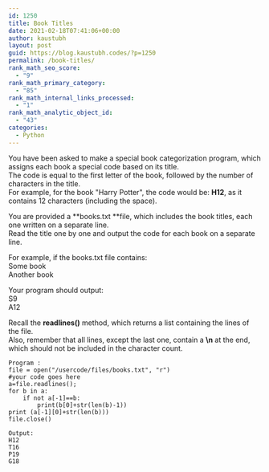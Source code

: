 ```yaml
---
id: 1250
title: Book Titles
date: 2021-02-18T07:41:06+00:00
author: kaustubh
layout: post
guid: https://blog.kaustubh.codes/?p=1250
permalink: /book-titles/
rank_math_seo_score:
  - "9"
rank_math_primary_category:
  - "85"
rank_math_internal_links_processed:
  - "1"
rank_math_analytic_object_id:
  - "43"
categories:
  - Python
---
```

You have been asked to make a special book categorization program, which assigns each book a special code based on its title.  
The code is equal to the first letter of the book, followed by the number of characters in the title.  
For example, for the book "Harry Potter", the code would be: **H12**, as it contains 12 characters (including the space).  
  
You are provided a **books.txt **file, which includes the book titles, each one written on a separate line.  
Read the title one by one and output the code for each book on a separate line.  
  
For example, if the books.txt file contains:  
Some book  
Another book  
  
Your program should output:  
S9  
A12

<div class="wp-block-coblocks-alert is-style-success" style="background-color:;color:">
  <p class="wp-block-coblocks-alert__title">
    Recall the <strong>readlines()</strong> method, which returns a list containing the lines of the file.<br />Also, remember that all lines, except the last one, contain a <strong>\n</strong> at the end, which should not be included in the character count.
  </p>
</div>

<pre class="wp-block-code"><code>Program :
file = open("/usercode/files/books.txt", "r")
#your code goes here
a=file.readlines();
for b in a:
    if not a&#91;-1]==b:
        print(b&#91;0]+str(len(b)-1))
print (a&#91;-1]&#91;0]+str(len(b)))
file.close()</code></pre>

<pre class="wp-block-code"><code>Output:
H12
T16
P19
G18
</code></pre>